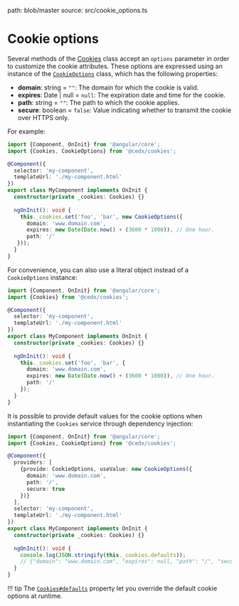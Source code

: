 path: blob/master
source: src/cookie_options.ts

# Cookie options
Several methods of the [Cookies](api.md) class accept an `options` parameter in order to customize the cookie attributes.
These options are expressed using an instance of the [`CookieOptions`](https://github.com/cedx/cookies.js/blob/master/src/cookie_options.ts) class, which has the following properties:

- **domain**: string = `""`: The domain for which the cookie is valid.
- **expires**: Date | null = `null`: The expiration date and time for the cookie.
- **path**: string = `""`: The path to which the cookie applies.
- **secure**: boolean = `false`: Value indicating whether to transmit the cookie over HTTPS only.

For example:

```ts
import {Component, OnInit} from '@angular/core';
import {Cookies, CookieOptions} from '@cedx/cookies';

@Component({
  selector: 'my-component',
  templateUrl: './my-component.html'
})
export class MyComponent implements OnInit {
  constructor(private _cookies: Cookies) {}
  
  ngOnInit(): void {
    this._cookies.set('foo', 'bar', new CookieOptions({
      domain: 'www.domain.com',
      expires: new Date(Date.now() + (3600 * 1000)), // One hour.
      path: '/'
   }));
  }
}
```

For convenience, you can also use a literal object instead of a `CookieOptions` instance:

```ts
import {Component, OnInit} from '@angular/core';
import {Cookies} from '@cedx/cookies';

@Component({
  selector: 'my-component',
  templateUrl: './my-component.html'
})
export class MyComponent implements OnInit {
  constructor(private _cookies: Cookies) {}
  
  ngOnInit(): void {
    this._cookies.set('foo', 'bar', {
      domain: 'www.domain.com',
      expires: new Date(Date.now() + (3600 * 1000)), // One hour.
      path: '/'
    });
  }
}
```

It is possible to provide default values for the cookie options when instantiating the `Cookies` service through dependency injection:

```ts
import {Component, OnInit} from '@angular/core';
import {Cookies, CookieOptions} from '@cedx/cookies';

@Component({
  providers: [
    {provide: CookieOptions, useValue: new CookieOptions({
      domain: 'www.domain.com',
      path: '/',
      secure: true
    })}
  ],
  selector: 'my-component',
  templateUrl: './my-component.html'
})
export class MyComponent implements OnInit {
  constructor(private _cookies: Cookies) {}
  
  ngOnInit(): void {
    console.log(JSON.stringify(this._cookies.defaults));
    // {"domain": "www.domain.com", "expires": null, "path": "/", "secure": true}
  }
}
```

!!! tip
    The [`Cookies#defaults`](api.md) property let you override the default cookie options at runtime.
